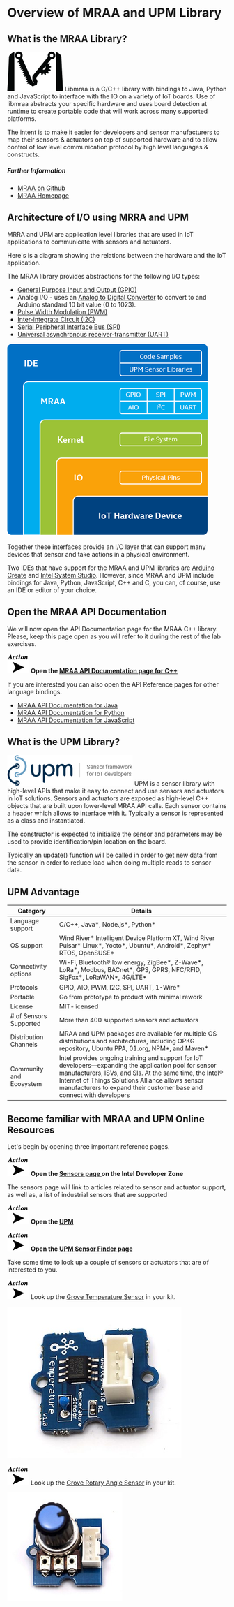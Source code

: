 # Overview of MRAA and UPM Library

## What is the MRAA Library?
![](./images/mraa.png)
Libmraa is a C/C++ library with bindings to Java, Python and JavaScript to interface with the IO on a variety of IoT boards. Use of libmraa abstracts your specific hardware and uses board detection at runtime to create portable code that will work across many supported platforms.

The intent is to make it easier for developers and sensor manufacturers to map their sensors & actuators on top of supported hardware and to allow control of low level communication protocol by high level languages & constructs.

##### Further Information
- [MRAA on Github](https://github.com/intel-iot-devkit/mraa)
- [MRAA Homepage](http://mraa.io/)

## Architecture of I/O using MRRA and UPM
MRRA and UPM are application level libraries that are used in IoT applications to communicate with sensors and actuators.

Here's is a diagram showing the relations between the hardware and the IoT application.

The MRAA library provides abstractions for the following I/O types:
 * [General Purpose Input and Output (GPIO)](https://en.wikipedia.org/wiki/General-purpose_input/output)
 * Analog I/O - uses an [Analog to Digital Converter](https://en.wikipedia.org/wiki/Analog-to-digital_converter) to convert to and Arduino standard 10 bit value (0 to 1023).
 * [Pulse Width Modulation (PWM)](https://en.wikipedia.org/wiki/Pulse-width_modulation)
 * [Inter-integrate Circuit (I2C)](https://en.wikipedia.org/wiki/I%C2%B2C)
 * [Serial Peripheral Interface Bus (SPI)](https://en.wikipedia.org/wiki/Serial_Peripheral_Interface_Bus)
 * [Universal asynchronous receiver-transmitter (UART)](https://en.wikipedia.org/wiki/Universal_asynchronous_receiver-transmitter)

![Architecture](./images/arch.png)

Together these interfaces provide an I/O layer that can support many devices that sensor and take actions in a physical environment.

Two IDEs that have support for the MRAA and UPM libraries are [Arduino Create](https://create.rduino.cc) and [Intel System Studio](). However, since MRAA and UPM include bindings for Java, Python, JavaScript, C++ and C, you can, of course, use an IDE or editor of your choice.

## Open the MRAA API Documentation
We will now open the API Documentation page for the MRAA C++ library. Please, keep this page open as you will refer to it during the rest of the lab exercises.

![](./images/action.png) **Open the [MRAA API Documentation page for C++](https://iotdk.intel.com/docs/master/mraa/)**

If you are interested you can also open the API Reference pages for other language bindings.
* [MRAA API Documentation for Java](https://iotdk.intel.com/docs/master/mraa/java/)
* [MRAA API Documentation for Python](https://iotdk.intel.com/docs/master/mraa/python/)
* [MRAA API Documentation for JavaScript](https://iotdk.intel.com/docs/master/mraa/node/)

## What is the UPM Library?
![](./images/logo.png)
UPM is a sensor library with high-level APIs that make it easy to connect and use sensors and actuators in IoT solutions. Sensors and actuators are exposed as high-level C++ objects that are built upon lower-level MRAA API calls. Each sensor contains a header which allows to interface with it. Typically a sensor is represented as a class and instantiated.

The constructor is expected to initialize the sensor and parameters may be used to provide identification/pin location on the board.

Typically an update() function will be called in order to get new data from the sensor in order to reduce load when doing multiple reads to sensor data.

## UPM Advantage


|        Category  | Details          |
|------------------|------------------|
| Language support | C/C++, Java*, Node.js*, Python*| 
| OS support | Wind River* Intelligent Device Platform XT, Wind River Pulsar* Linux*, Yocto*, Ubuntu*, Android*, Zephyr* RTOS, OpenSUSE*| 
| Connectivity options | Wi-Fi, Bluetooth® low energy, ZigBee*, Z-Wave*, LoRa*, Modbus, BACnet*, GPS, GPRS, NFC/RFID, SigFox*, LoRaWAN*, 4G/LTE*| 
| Protocols | GPIO, AIO, PWM, I2C, SPI, UART, 1-Wire* | 
| Portable | Go from prototype to product with minimal rework | 
| License | MIT-licensed | 
| # of Sensors Supported | More than 400 supported sensors and actuators| 
| Distribution Channels | MRAA and UPM packages are available for multiple OS distributions and architectures, including OPKG repository, Ubuntu PPA, 01.org, NPM*, and Maven*|
| Community and Ecosystem | Intel provides ongoing training and support for IoT developers—expanding the application pool for sensor manufacturers, ISVs, and SIs. At the same time, the Intel® Internet of Things Solutions Alliance allows sensor manufacturers to expand their customer base and connect with developers|

## Become familiar with MRAA and UPM Online Resources

Let's begin by opening three important reference pages.

![](./images/action.png) **Open the [Sensors page ](https://iotdk.intel.com/docs/master/mraa/) on the Intel Developer Zone**

The sensors page will link to articles related to sensor and actuator support, as well as, a list of industrial sensors that are supported

![](./images/action.png) **Open the [UPM](https://upm.mraa.io/)**

![](./images/action.png) **Open the [UPM Sensor Finder page](https://upm.mraa.io/findSensor.html)**

Take some time to look up a couple of sensors or actuators that are of interested to you.

![](./images/action.png) Look up the [Grove Temperature Sensor](https://upm.mraa.io/sensorDetail.html?name=Temperature) in your kit.

![](./images/temp.png)

![](./images/action.png) Look up the [Grove Rotary Angle Sensor](https://upm.mraa.io/sensorDetail.html?name=rotary) in your kit.

![](./images/rotary.png)
